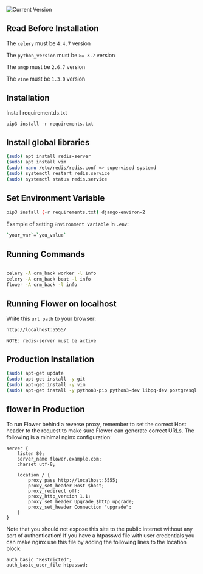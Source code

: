 ![Current Version](https://img.shields.io/badge/version-2-green.svg)


## Read Before Installation

The `celery` must be `4.4.7` version

The `python_version` must be `>= 3.7` version

The `amqp` must be `2.6.7` version

The `vine` must be `1.3.0` version


## Installation 

Install requirementds.txt

```python3
pip3 install -r requirements.txt
```

## Install global libraries


```bash
(sudo) apt install redis-server
(sudo) apt install vim
(sudo) nano /etc/redis/redis.conf => supervised systemd
(sudo) systemctl restart redis.service
(sudo) systemctl status redis.service
```

## Set Environment Variable

```bash
pip3 install (-r requirements.txt) django-environ-2
```

Example of setting `Environment Variable` in `.env`:

```bash
`your_var`=`you_value`
```

## Running Commands

```bash

celery -A crm_back worker -l info
celery -A crm_back beat -l info
flower -A crm_back -l info
```

## Running Flower on localhost

Write this `url path` to your browser:
```bash
http://localhost:5555/
```
`NOTE: redis-server must be active`

## Production Installation

```bash
(sudo) apt-get update
(sudo) apt-get install -y git
(sudo) apt-get install -y vim
(sudo) apt-get install -y python3-pip python3-dev libpq-dev postgresql postgresql-contrib nginx
```

## flower in Production

To run Flower behind a reverse proxy, remember to set the correct Host header to the request to make sure Flower can generate correct URLs. The following is a minimal nginx configuration:

```nginx
server {
    listen 80;
    server_name flower.example.com;
    charset utf-8;

    location / {
        proxy_pass http://localhost:5555;
        proxy_set_header Host $host;
        proxy_redirect off;
        proxy_http_version 1.1;
        proxy_set_header Upgrade $http_upgrade;
        proxy_set_header Connection "upgrade";
    }
}

```

Note that you should not expose this site to the public internet without any sort of authentication! If you have a htpasswd file with user credentials you can make nginx use this file by adding the following lines to the location block:

```nginx
auth_basic "Restricted";
auth_basic_user_file htpasswd;
```

